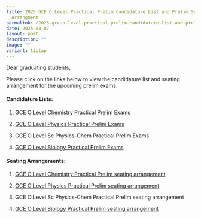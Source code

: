 ```yaml
---
title: 2025 GCE O Level Practical Prelim Candidature List and Prelim Seating
  Arrangment
permalink: /2025-gce-o-level-practical-prelim-candidature-list-and-prelim-seating-arrangment/
date: 2025-08-07
layout: post
description: ""
image: ""
variant: tiptap
---
```

<p>Dear graduating students,</p>
<p>Please click on the links below to view the candidature list and seating
arrangement for the upcoming prelim exams.</p>
<h4>Candidature Lists:</h4>
<ol data-tight="true" class="tight">
<li>
<p><a href="/files/1_Candidature_list_GCE_O_Level_Chemistry_Practical_Exams_PRELIMS.pdf" rel="noopener noreferrer nofollow" target="_blank">GCE O Level Chemistry Practical Prelim Exams</a>
</p>
</li>
<li>
<p><a href="/files/2_Candidature_list_GCE_O_Level_Physics_Practical_Exams_PRELIMS.pdf" rel="noopener noreferrer nofollow" target="_blank">GCE O Level Physics Practical Prelim Exams</a>
</p>
</li>
<li>
<p>GCE O Level Sc Physics-Chem Practical Prelim Exams</p>
</li>
<li>
<p><a href="/files/4_Candidature_list_GCE_O_Level_Biology_Practical_PRELIMS.pdf" rel="noopener noreferrer nofollow" target="_blank">GCE O Level Biology Practical Prelim Exams</a>
</p>
</li>
</ol>
<p></p>
<h4>Seating Arrangements:</h4>
<ol data-tight="true" class="tight">
<li>
<p><a href="/files/1_2025_6092_Chem_Labs_PRELIM_seating_arrangement.pdf" rel="noopener noreferrer nofollow" target="_blank">GCE O Level Chemistry Practical Prelim seating arrangement</a>
</p>
</li>
<li>
<p><a href="/files/2_2025_6091_Physics_Labs_PRELIM_seating_arrangement.pdf" rel="noopener noreferrer nofollow" target="_blank">GCE O Level Physics Practical Prelim seating arrangement</a>
</p>
</li>
<li>
<p>GCE O Level Sc Physics-Chem Practical Prelim seating arrangement</p>
</li>
<li>
<p><a href="/files/4_2025_6093_Bio_Labs_PRELIM_seating_arrangement.pdf" rel="noopener noreferrer nofollow" target="_blank">GCE O Level Biology Practical Prelim seating arrangement</a>
</p>
</li>
</ol>
<p></p>